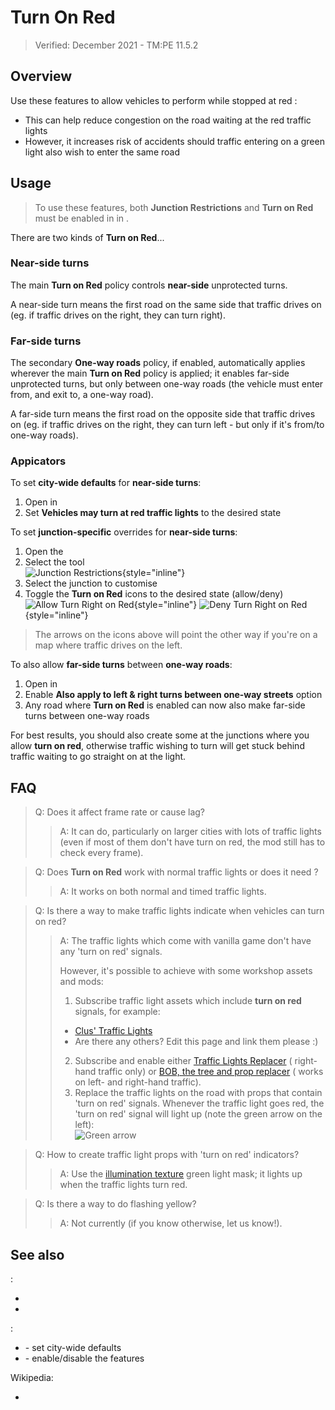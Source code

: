 # Turn On Red

> Verified: December 2021 - TM:PE 11.5.2

## Overview

Use these features to allow vehicles to perform [](Unprotected-Turns.md) while stopped at red [](Traffic-Lights.md):

* This can help reduce congestion on the road waiting at the red traffic lights
* However, it increases risk of accidents should traffic entering on a green light also wish to enter the same road

## Usage

> To use these features, both **Junction Restrictions** and **Turn on Red** must be enabled in [](Maintenance.md)
> in [](Settings.md).

There are two kinds of **Turn on Red**...

### Near-side turns

The main **Turn on Red** policy controls **near-side** unprotected turns.

A near-side turn means the first road on the same side that traffic drives on (eg. if traffic drives on the right, they
can turn right).

### Far-side turns

The secondary **One-way roads** policy, if enabled, automatically applies wherever the main **Turn on Red** policy is
applied; it enables far-side unprotected turns, but only between one-way roads (the vehicle must enter from, and exit
to, a one-way road).

A far-side turn means the first road on the opposite side that traffic drives on (eg. if traffic drives on the right,
they can turn left - but only if it's from/to one-way roads).

### Appicators

To set **city-wide defaults** for **near-side turns**:

1. Open [](Maintenance.md) in [](Settings.md)
2. Set **Vehicles may turn at red traffic lights** to the desired state

To set **junction-specific** overrides for **near-side turns**:

1. Open the [](Toolbar.md)
2. Select the [](Junction-Restrictions.md) tool  
   ![Junction Restrictions](https://imgur.com/KDDmUbj.png){style="inline"}
3. Select the junction to customise
4. Toggle the **Turn on Red** icons to the desired state (allow/deny)  
   ![Allow Turn Right on Red](https://imgur.com/GYo4GqF.png){style="inline"} ![Deny Turn Right on Red](https://imgur.com/BxJDYLT.png){style="inline"}

> The arrows on the icons above will point the other way if you're on a map where traffic drives on the left.

To also allow **far-side turns** between **one-way roads**:

1. Open [](Maintenance.md) in [](Settings.md)
2. Enable **Also apply to left & right turns between one-way streets** option
3. Any road where **Turn on Red** is enabled can now also make far-side turns between one-way roads

For best results, you should also create some [](Dedicated-Turning-Lanes.md) at the junctions where you allow **turn on
red**, otherwise traffic wishing to turn will get stuck behind traffic waiting to go straight on at the light.

## FAQ

> Q: Does it affect frame rate or cause lag?
>> A: It can do, particularly on larger cities with lots of traffic lights (even if most of them don't have turn on red, the
>> mod still has to check every frame).

> Q: Does **Turn on Red** work with normal traffic lights or does it need [](Timed-Traffic-Lights.md)?
>> A: It works on both normal and timed traffic lights.

> Q: Is there a way to make traffic lights indicate when vehicles can turn on red?
>> A: The traffic lights which come with vanilla game don't have any 'turn on red' signals.
>>
>> However, it's possible to achieve with some workshop assets and mods:
>> 1. Subscribe traffic light assets which include **turn on red** signals, for example:
>>   * [Clus' Traffic Lights](https://steamcommunity.com/sharedfiles/filedetails/?id=2032407437)
>>   * Are there any others? Edit this page and link them please :)
>> 2. Subscribe and enable
     either [Traffic Lights Replacer](https://steamcommunity.com/linkfilter/?url=https://tlr.cgameworld.com/documentation/pack-creation/) (
     right-hand traffic only)
     or [BOB, the tree and prop replacer](https://steamcommunity.com/sharedfiles/filedetails/?id=2197863850&searchtext=bob) (
     works on left- and right-hand traffic).
>> 3. Replace the traffic lights on the road with props that contain 'turn on red' signals. Whenever the traffic light
     goes red, the 'turn on red' signal will light up (note the green arrow on the left):  
>> ![Green arrow](https://user-images.githubusercontent.com/1386719/146990432-42a43c61-c355-49f8-ac0a-fc9d90175fc3.png)

> Q: How to create traffic light props with 'turn on red' indicators?
>> A: Use
>> the [illumination texture](https://tlr.cgameworld.com/documentation/pack-creation/#how-to-make-traffic-light-props)
>> green light mask; it lights up when the traffic lights turn red.

> Q: Is there a way to do flashing yellow?
>> A: Not currently (if you know otherwise, let us know!).

## See also

[](Toolbar.md):

* [](Junction-Restrictions.md)
* [](Traffic-Lights.md)

[](Settings.md):

* [](Policies.md) - set city-wide defaults
* [](Maintenance.md) - enable/disable the features

Wikipedia:

* [](https://en.wikipedia.org/wiki/Turn_on_red)